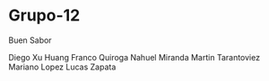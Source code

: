 # Grupo-12
Buen Sabor

Diego Xu Huang
Franco Quiroga
Nahuel Miranda
Martin Tarantoviez
Mariano Lopez
Lucas Zapata
